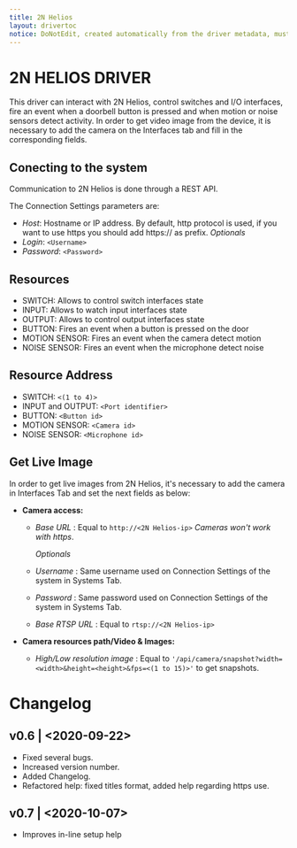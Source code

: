 ```yaml
---
title: 2N Helios
layout: drivertoc
notice: DoNotEdit, created automatically from the driver metadata, must be updated on the driver itself
---
```

# 2N HELIOS DRIVER

This driver can interact with 2N Helios, control switches and I/O interfaces, fire an event when a doorbell button is pressed and when motion or noise sensors detect activity.
In order to get video image from the device, it is necessary to add the camera on the Interfaces tab and fill in the corresponding fields.

## Conecting to the system

Communication to 2N Helios is done through a REST API.

The Connection Settings parameters are:

* *Host*: Hostname or IP address. By default, http protocol is used, if you want to use https you should add https:// as prefix. 
    *Optionals*
* *Login*: ```<Username>```
* *Password*: ```<Password>```

## Resources

  + SWITCH: Allows to control switch interfaces state
  + INPUT: Allows to watch input interfaces state
  + OUTPUT: Allows to control output interfaces state
  + BUTTON: Fires an event when a button is pressed on the door
  + MOTION SENSOR: Fires an event when the camera detect motion
  + NOISE SENSOR: Fires an event when the microphone detect noise

## Resource Address

  + SWITCH: ```<(1 to 4)>```
  + INPUT and OUTPUT: ```<Port identifier>```
  + BUTTON: ```<Button id>```
  + MOTION SENSOR: ```<Camera id>```
  + NOISE SENSOR: ```<Microphone id>```

## Get Live Image

In order to get live images from 2N Helios, it's necessary to add the camera in Interfaces Tab and set the next fields as below:

* **Camera access:**

  * *Base URL* : Equal to ```http://<2N Helios-ip>``` *Cameras won't work with https*.
  
      *Optionals*
  * *Username* : Same username used on Connection Settings of the system in Systems Tab.
  * *Password* : Same password used on Connection Settings of the system in Systems Tab.
  * *Base RTSP URL* : Equal to ```rtsp://<2N Helios-ip>```

* **Camera resources path/Video & Images:**

  * *High/Low resolution image* : Equal to ```'/api/camera/snapshot?width=<width>&height=<height>&fps=<(1 to 15)>'``` to get snapshots.

# Changelog
## v0.6 | <2020-09-22>
 - Fixed several bugs.
 - Increased version number.
 - Added Changelog.
 - Refactored help: fixed titles format, added help regarding https use.
## v0.7 | <2020-10-07>
 - Improves in-line setup help

